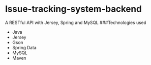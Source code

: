 # Issue-tracking-system-backend
A RESTful API with Jersey, Spring and MySQL
###Technologies used
* Java
* Jersey
* Gson
* Spring Data
* MySQL
* Maven
